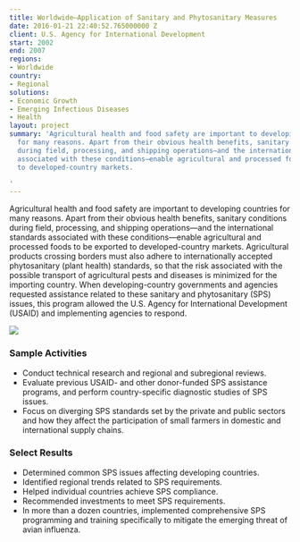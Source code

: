 ```yaml
---
title: Worldwide—Application of Sanitary and Phytosanitary Measures
date: 2016-01-21 22:40:52.765000000 Z
client: U.S. Agency for International Development
start: 2002
end: 2007
regions:
- Worldwide
country:
- Regional
solutions:
- Economic Growth
- Emerging Infectious Diseases
- Health
layout: project
summary: 'Agricultural health and food safety are important to developing countries
  for many reasons. Apart from their obvious health benefits, sanitary conditions
  during field, processing, and shipping operations—and the international standards
  associated with these conditions—enable agricultural and processed foods to be exported
  to developed-country markets.

'
---
```


Agricultural health and food safety are important to developing countries for many reasons. Apart from their obvious health benefits, sanitary conditions during field, processing, and shipping operations—and the international standards associated with these conditions—enable agricultural and processed foods to be exported to developed-country markets. Agricultural products crossing borders must also adhere to internationally accepted phytosanitary (plant health) standards, so that the risk associated with the possible transport of agricultural pests and diseases is minimized for the importing country. When developing-country governments and agencies requested assistance related to these sanitary and phytosanitary (SPS) issues, this program allowed the U.S. Agency for International Development (USAID) and implementing agencies to respond.

![][1]

###  Sample Activities

* Conduct technical research and regional and subregional reviews.
* Evaluate previous USAID- and other donor-funded SPS assistance programs, and perform country-specific diagnostic studies of SPS issues.
* Focus on diverging SPS standards set by the private and public sectors and how they affect the participation of small farmers in domestic and international supply chains.

###  Select Results

* Determined common SPS issues affecting developing countries.
* Identified regional trends related to SPS requirements.
* Helped individual countries achieve SPS compliance.
* Recommended investments to meet SPS requirements.
* In more than a dozen countries, implemented comprehensive SPS programming and training specifically to mitigate the emerging threat of avian influenza.

[1]: /assets/images/projects/RAISE.jpg

